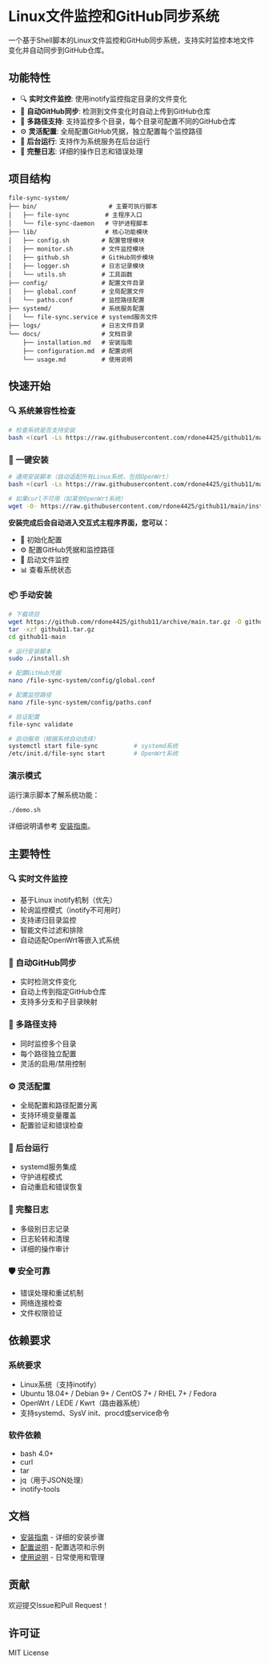 # Linux文件监控和GitHub同步系统

一个基于Shell脚本的Linux文件监控和GitHub同步系统，支持实时监控本地文件变化并自动同步到GitHub仓库。

## 功能特性

- 🔍 **实时文件监控**: 使用inotify监控指定目录的文件变化
- 🚀 **自动GitHub同步**: 检测到文件变化时自动上传到GitHub仓库
- 📁 **多路径支持**: 支持监控多个目录，每个目录可配置不同的GitHub仓库
- ⚙️ **灵活配置**: 全局配置GitHub凭据，独立配置每个监控路径
- 🔧 **后台运行**: 支持作为系统服务在后台运行
- 📝 **完整日志**: 详细的操作日志和错误处理

## 项目结构

```
file-sync-system/
├── bin/                    # 主要可执行脚本
│   ├── file-sync          # 主程序入口
│   └── file-sync-daemon   # 守护进程脚本
├── lib/                   # 核心功能模块
│   ├── config.sh         # 配置管理模块
│   ├── monitor.sh        # 文件监控模块
│   ├── github.sh         # GitHub同步模块
│   ├── logger.sh         # 日志记录模块
│   └── utils.sh          # 工具函数
├── config/               # 配置文件目录
│   ├── global.conf       # 全局配置文件
│   └── paths.conf        # 监控路径配置
├── systemd/              # 系统服务配置
│   └── file-sync.service # systemd服务文件
├── logs/                 # 日志文件目录
└── docs/                 # 文档目录
    ├── installation.md   # 安装指南
    ├── configuration.md  # 配置说明
    └── usage.md          # 使用说明
```

## 快速开始

### 🔍 系统兼容性检查

```bash
# 检查系统是否支持安装
bash <(curl -Ls https://raw.githubusercontent.com/rdone4425/github11/main/system-check.sh)
```

### 🚀 一键安装

```bash
# 通用安装脚本（自动适配所有Linux系统，包括OpenWrt）
bash <(curl -Ls https://raw.githubusercontent.com/rdone4425/github11/main/install.sh)

# 如果curl不可用（如某些OpenWrt系统）
wget -O- https://raw.githubusercontent.com/rdone4425/github11/main/install.sh | bash
```

**安装完成后会自动进入交互式主程序界面，您可以：**
- 🔧 初始化配置
- ⚙️ 配置GitHub凭据和监控路径
- 🚀 启动文件监控
- 📊 查看系统状态

### 📦 手动安装

```bash
# 下载项目
wget https://github.com/rdone4425/github11/archive/main.tar.gz -O github11.tar.gz
tar -xzf github11.tar.gz
cd github11-main

# 运行安装脚本
sudo ./install.sh

# 配置GitHub凭据
nano /file-sync-system/config/global.conf

# 配置监控路径
nano /file-sync-system/config/paths.conf

# 验证配置
file-sync validate

# 启动服务（根据系统自动选择）
systemctl start file-sync          # systemd系统
/etc/init.d/file-sync start        # OpenWrt系统
```

### 演示模式

运行演示脚本了解系统功能：

```bash
./demo.sh
```

详细说明请参考 [安装指南](docs/installation.md)。

## 主要特性

### 🔍 实时文件监控
- 基于Linux inotify机制（优先）
- 轮询监控模式（inotify不可用时）
- 支持递归目录监控
- 智能文件过滤和排除
- 自动适配OpenWrt等嵌入式系统

### 🚀 自动GitHub同步
- 实时检测文件变化
- 自动上传到指定GitHub仓库
- 支持多分支和子目录映射

### 📁 多路径支持
- 同时监控多个目录
- 每个路径独立配置
- 灵活的启用/禁用控制

### ⚙️ 灵活配置
- 全局配置和路径配置分离
- 支持环境变量覆盖
- 配置验证和错误检查

### 🔧 后台运行
- systemd服务集成
- 守护进程模式
- 自动重启和错误恢复

### 📝 完整日志
- 多级别日志记录
- 日志轮转和清理
- 详细的操作审计

### 🛡️ 安全可靠
- 错误处理和重试机制
- 网络连接检查
- 文件权限验证

## 依赖要求

### 系统要求
- Linux系统（支持inotify）
- Ubuntu 18.04+ / Debian 9+ / CentOS 7+ / RHEL 7+ / Fedora
- OpenWrt / LEDE / Kwrt（路由器系统）
- 支持systemd、SysV init、procd或service命令

### 软件依赖
- bash 4.0+
- curl
- tar
- jq（用于JSON处理）
- inotify-tools

## 文档

- [安装指南](docs/installation.md) - 详细的安装步骤
- [配置说明](docs/configuration.md) - 配置选项和示例
- [使用说明](docs/usage.md) - 日常使用和管理

## 贡献

欢迎提交Issue和Pull Request！

## 许可证

MIT License
